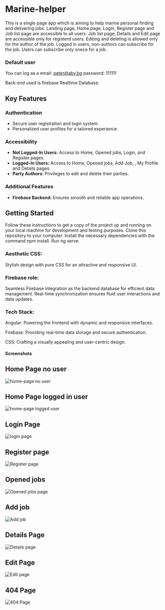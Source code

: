 # Marine-helper
This is a single page app which is aiming to help marine personal finding and delivering jobs.
Landing page, Home page, Login, Register page and Job list page are accessible to all users.
Job list page, Details and Edit page are accessible only for registerd users.
Editing and deleting is allowed only for the author of the job.
Logged in users, non-authors can subscribe for the job.
Users can subscribe only onece for a job.

### Default user
You can log as a 
email: peter@abv.bg
password: 111111

Back-end used is firebase Realtime Database.

## Key Features

### Authentication
- Secure user registration and login system.
- Personalized user profiles for a tailored experience.

### Accessibility
- **Not Logged-In Users:** Access to Home, Opened jobs, Login, and Register pages.
- **Logged-In Users:** Access to Home, Opened jobs,  Add Job, , My Profile and Details pages.
- **Party Authors:** Privileges to edit and delete their parties.
  

### Additional Features
- **Firebase Backend:** Ensures smooth and reliable app operations.


## Getting Started

Follow these instructions to get a copy of the project up and running on your local machine for development and testing purposes.
Clone this repository to your computer.
Install the necessary dependencies with the command npm install.
Run ng serve.

### Aesthetic CSS:
Stylish design with pure CSS for an attractive and responsive UI.

### Firebase role:
Seamless Firebase integration as the backend database for efficient data management.
Real-time synchronization ensures fluid user interactions and data updates.

### Tech Stack:
Angular: Powering the frontend with dynamic and responsive interfaces.

Firebase: Providing real-time data storage and secure authentication.


CSS: Crafting a visually appealing and user-centric design.

#### Screenshots

## Home Page no user

![home-page no user](https://github.com/KostovPV/marine-helper/assets/106186518/c9c9ea96-9d16-4667-b5c9-d482668939dc)


## Home Page logged in user

![home-page logged user](https://github.com/KostovPV/marine-helper/assets/106186518/2529f1ba-7287-49e4-862a-6a644e65c760)



## Login Page


![login page](https://github.com/KostovPV/marine-helper/assets/106186518/e9447c4f-e32d-493a-9731-ce2e8e5c8ff5)



## Register page

![Register page](https://github.com/KostovPV/marine-helper/assets/106186518/e2f8db37-11b3-476e-9e07-c3f7ca8ad236)


## Opened jobs


![Opened jobs page](https://github.com/KostovPV/marine-helper/assets/106186518/ac1f4159-0abc-4350-bbcb-58fd0d49598c)


## Add job


![Add job](https://github.com/KostovPV/marine-helper/assets/106186518/68f96d0c-040c-4328-bf20-3f1d6f13c3fa)


## Details Page 
![Details page](https://github.com/KostovPV/marine-helper/assets/106186518/a75cc613-d09c-4b65-bd04-e359286bc501)


## Edit Page
![Edit page](https://github.com/KostovPV/marine-helper/assets/106186518/aa6872c6-8933-481d-ad3d-bfd1fe20eb94)



## 404 Page

![404 Page](https://github.com/KostovPV/marine-helper/assets/106186518/521e5ab3-ebd7-4dcc-95b4-ed82cf275ef8)



